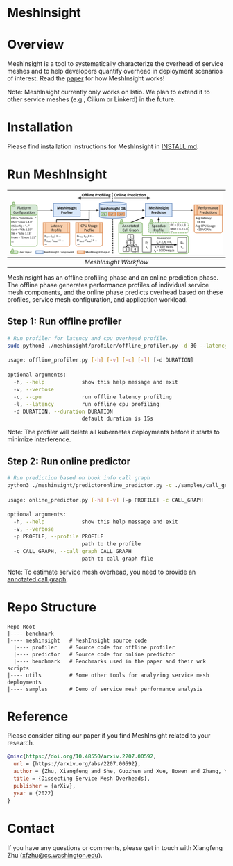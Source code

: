 # MeshInsight

# Overview
MeshInsight is a tool to systematically characterize the overhead of service meshes and to help developers quantify overhead in deployment scenarios of interest. Read the [paper](https://arxiv.org/abs/2207.00592) for how MeshInsight works!

Note: MeshInsight currently only works on Istio. We plan to extend it to other service meshes (e.g., Cilium or Linkerd) in the future.

# Installation
Please find installation instructions for MeshInsight in [INSTALL.md](INSTALL.md).

# Run MeshInsight
|![workflow](./workflow.png)|
|:--:| 
| *MeshInsight Workflow* |

MeshInsight has an offline profiling phase and an online prediction phase. The offline phase generates performance
profiles of individual service mesh components, and the online phase predicts overhead based on these profiles, service
mesh configuration, and application workload.

## Step 1: Run offline profiler
```bash
# Run profiler for latency and cpu overhead profile.
sudo python3 ./meshinsight/profiler/offline_profiler.py -d 30 --latency --cpu

usage: offline_profiler.py [-h] [-v] [-c] [-l] [-d DURATION]

optional arguments:
  -h, --help            show this help message and exit
  -v, --verbose
  -c, --cpu             run offline latency profiling
  -l, --latency         run offline cpu profiling
  -d DURATION, --duration DURATION
                        default duration is 15s                    
```
Note: The profiler will delete all kubernetes deployments before it starts to minimize interference.
## Step 2: Run online predictor
```bash
# Run prediction based on book info call graph
python3 ./meshinsight/predictoronline_predictor.py -c ./samples/call_graph/book_info.txt

usage: online_predictor.py [-h] [-v] [-p PROFILE] -c CALL_GRAPH

optional arguments:
  -h, --help            show this help message and exit
  -v, --verbose
  -p PROFILE, --profile PROFILE
                        path to the profile
  -c CALL_GRAPH, --call_graph CALL_GRAPH
                        path to call graph file
```

Note: To estimate service mesh overhead, you need to provide an [annotated call graph](./samples/call_graph/CALL_GRAPH.md).

# Repo Structure
```
Repo Root
|---- benchmark   
|---- meshinsight   # MeshInsight source code
  |---- profiler    # Source code for offline profiler
  |---- predictor   # Source code for online predictor
  |---- benchmark   # Benchmarks used in the paper and their wrk scripts
|---- utils         # Some other tools for analyzing service mesh deployments
|---- samples       # Demo of service mesh performance analysis
```

# Reference
Please consider citing our paper if you find MeshInsight related to your research.
```bibtex
@misc{https://doi.org/10.48550/arxiv.2207.00592,
  url = {https://arxiv.org/abs/2207.00592}, 
  author = {Zhu, Xiangfeng and She, Guozhen and Xue, Bowen and Zhang, Yu and Zhang, Yongsu and Zou, Xuan Kelvin and Duan, Xiongchun and He, Peng and Krishnamurthy, Arvind and Lentz, Matthew and Zhuo, Danyang and Mahajan, Ratul},
  title = {Dissecting Service Mesh Overheads},
  publisher = {arXiv},
  year = {2022}
}
```

# Contact
If you have any questions or comments, please get in touch with Xiangfeng Zhu (xfzhu@cs.washington.edu).